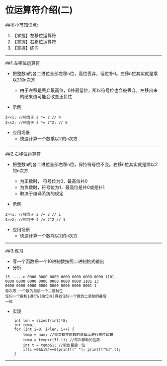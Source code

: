 # 位运算符介绍(二)
##本小节知识点:
1. 【掌握】左移位运算符
2. 【掌握】右移位运算符
3. 【掌握】练习
---

##1.左移位运算符
- 把整数a的各二进位全部左移n位，高位丢弃，低位补0。左移n位其实就是乘以2的n次方
    + 由于左移是丢弃最高位，0补最低位，所以符号位也会被丢弃，左移出来的结果值可能会改变正负性

- 示例
```
2<<1; //相当于 2 *= 2 // 4
2<<2; //相当于 2 *= 2^2; // 8
```

- 应用场景
    + 快速计算一个数乘以2的n次方
---

##2.右移位运算符
- 把整数a的各二进位全部右移n位，保持符号位不变。右移n位其实就是除以2的n次方
    + 为正数时， 符号位为0，最高位补0
    + 为负数时，符号位为1，最高位是补0或是补1
    + 取决于编译系统的规定

- 示例
```
2>>1; //相当于 2 /= 2 // 1
4>>2; //相当于 4 /= 2^2 // 1

```
- 应用场景
    + 快速计算一个数除以2的n次方

---

##3.练习
- 写一个函数把一个10进制数按照二进制格式输出
- 分析
```
13 -----> 0000 0000 0000 0000 0000 0000 0000 1101
0000 0000 0000 0000 0000 0000 0000 1101 13
0000 0000 0000 0000 0000 0000 0000 0001 1
每次取 一个数的最后一个二进制位
任何一个数和1进行&(按位与)得到任何一个数的二进制的最后
一位
```

- 实现
```
    int len = sizeof(int)*8;
    int temp;
    for (int i=0; i<len; i++) {
        temp = num; //每次都在原数的基础上进行移位运算
        temp = temp>>(31-i); //每次移动的位数
        int t = temp&1; //取出最后一位
        if(i!=0&&i%4==0)printf(" "); printf("%d",t);
    }
```
---

